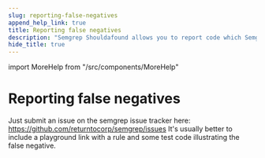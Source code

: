 ```yaml
---
slug: reporting-false-negatives
append_help_link: true
title: Reporting false negatives
description: "Semgrep Shouldafound allows you to report code which Semgrep did not match directly from command-line."
hide_title: true
---
```


import MoreHelp from "/src/components/MoreHelp"

# Reporting false negatives

Just submit an issue on the semgrep issue tracker here: https://github.com/returntocorp/semgrep/issues
It's usually better to include a playground link with a rule and some test code illustrating the false negative.

<MoreHelp />
